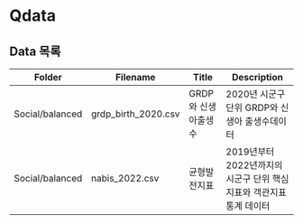 # Qdata

## Data 목록

|Folder|Filename|Title|Description|
|------|--------|-----|-----------|
|Social/balanced|grdp_birth_2020.csv|GRDP와 신생아출생수|2020년 시군구 단위 GRDP와 신생아 출생수데이터|
|Social/balanced|nabis_2022.csv|균형발전지표|2019년부터 2022년까지의 시군구 단위 핵심지표와 객관지표 통계 데이터|
